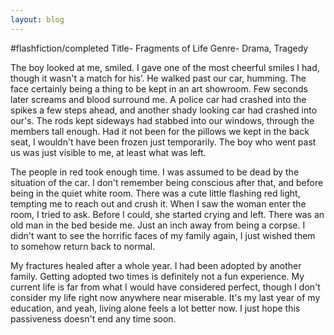 ```yaml
---
layout: blog
---
```


#flashfiction/completed
Title- Fragments of Life
Genre- Drama, Tragedy

The boy looked at me, smiled. I gave one of the most cheerful smiles I had, though it wasn't a match for his’. He walked past our car, humming. The face certainly being a thing to be kept in an art showroom. Few seconds later screams and blood surround me. A police car had crashed into the spikes a few steps ahead, and another shady looking car had crashed into our's. The rods kept sideways had stabbed into our windows, through the members tall enough. Had it not been for the pillows we kept in the back seat, I wouldn't have been frozen just temporarily. The boy who went past us was just visible to me, at least what was left. 

The people in red took enough time. I was assumed to be dead by the situation of the car. I don't remember being conscious after that, and before being in the quiet white room. There was a cute little flashing red light, tempting me to reach out and crush it. When I saw the woman enter the room, I tried to ask. Before I could, she started crying and left. There was an old man in the bed beside me. Just an inch away from being a corpse. I didn't want to see the horrific faces of my family again, I just wished them to somehow return back to normal. 

My fractures healed after a whole year. I had been adopted by another family. Getting adopted two times is definitely not a fun experience. My current life is far from what I would have considered perfect, though I don't consider my life right now anywhere near miserable. It's my last year of my education, and yeah, living alone feels a lot better now. I just hope this passiveness doesn't end any time soon.
